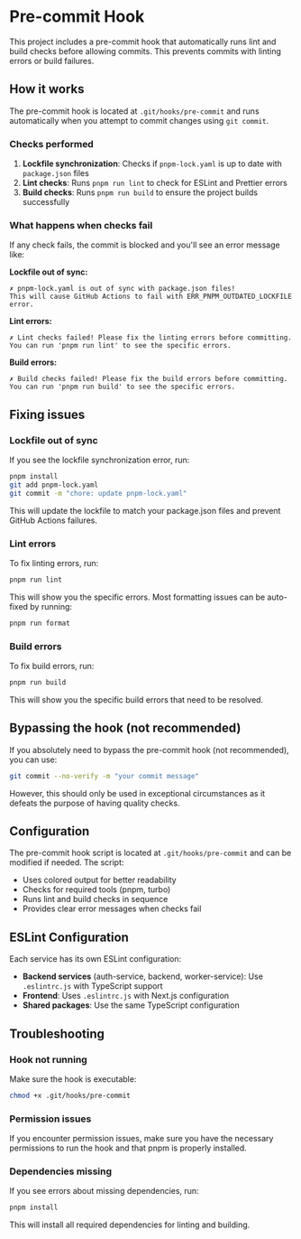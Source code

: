 # Pre-commit Hook

This project includes a pre-commit hook that automatically runs lint and build checks before allowing commits. This prevents commits with linting errors or build failures.

## How it works

The pre-commit hook is located at `.git/hooks/pre-commit` and runs automatically when you attempt to commit changes using `git commit`.

### Checks performed

1. **Lockfile synchronization**: Checks if `pnpm-lock.yaml` is up to date with `package.json` files
2. **Lint checks**: Runs `pnpm run lint` to check for ESLint and Prettier errors
3. **Build checks**: Runs `pnpm run build` to ensure the project builds successfully

### What happens when checks fail

If any check fails, the commit is blocked and you'll see an error message like:

**Lockfile out of sync:**
```
✗ pnpm-lock.yaml is out of sync with package.json files!
This will cause GitHub Actions to fail with ERR_PNPM_OUTDATED_LOCKFILE error.
```

**Lint errors:**
```
✗ Lint checks failed! Please fix the linting errors before committing.
You can run 'pnpm run lint' to see the specific errors.
```

**Build errors:**
```
✗ Build checks failed! Please fix the build errors before committing.
You can run 'pnpm run build' to see the specific errors.
```

## Fixing issues

### Lockfile out of sync

If you see the lockfile synchronization error, run:

```bash
pnpm install
git add pnpm-lock.yaml
git commit -m "chore: update pnpm-lock.yaml"
```

This will update the lockfile to match your package.json files and prevent GitHub Actions failures.

### Lint errors

To fix linting errors, run:

```bash
pnpm run lint
```

This will show you the specific errors. Most formatting issues can be auto-fixed by running:

```bash
pnpm run format
```

### Build errors

To fix build errors, run:

```bash
pnpm run build
```

This will show you the specific build errors that need to be resolved.

## Bypassing the hook (not recommended)

If you absolutely need to bypass the pre-commit hook (not recommended), you can use:

```bash
git commit --no-verify -m "your commit message"
```

However, this should only be used in exceptional circumstances as it defeats the purpose of having quality checks.

## Configuration

The pre-commit hook script is located at `.git/hooks/pre-commit` and can be modified if needed. The script:

- Uses colored output for better readability
- Checks for required tools (pnpm, turbo)
- Runs lint and build checks in sequence
- Provides clear error messages when checks fail

## ESLint Configuration

Each service has its own ESLint configuration:

- **Backend services** (auth-service, backend, worker-service): Use `.eslintrc.js` with TypeScript support
- **Frontend**: Uses `.eslintrc.js` with Next.js configuration
- **Shared packages**: Use the same TypeScript configuration

## Troubleshooting

### Hook not running

Make sure the hook is executable:

```bash
chmod +x .git/hooks/pre-commit
```

### Permission issues

If you encounter permission issues, make sure you have the necessary permissions to run the hook and that pnpm is properly installed.

### Dependencies missing

If you see errors about missing dependencies, run:

```bash
pnpm install
```

This will install all required dependencies for linting and building.
